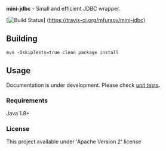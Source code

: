 __mini-jdbc__  - Small and efficient JDBC wrapper.

[![Build Status](https://travis-ci.org/mfursov/mini-jdbc.svg?branch=master)]	(https://travis-ci.org/mfursov/mini-jdbc)

## Building

```
mvn -DskipTests=true clean package install
```

## Usage

Documentation is under development. Please check [unit tests](https://github.com/mfursov/mini-jdbc/blob/master/src/test/java/mini/jdbc/test/SamplesTest.java).

### Requirements

Java 1.8+


### License

This project available under 'Apache Version 2' license